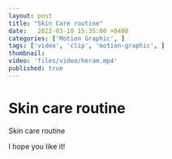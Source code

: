 ```yaml
---
layout: post
title: "Skin Care routine"
date:   2022-03-10 15:35:00 +0400
categories: ['Motion Graphic', ]
tags: ['video', 'clip', 'motion-graphic', ]
thumbnail: 
video: 'files/video/heram.mp4'
published: true
---
```

# Skin care routine

Skin care routine

I hope you like it!
